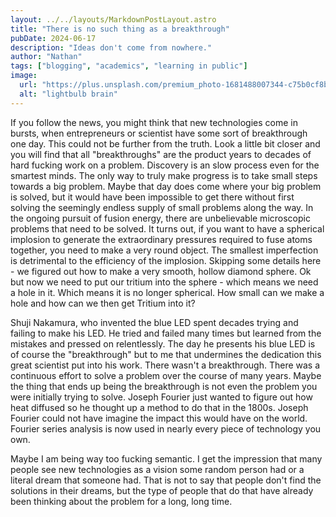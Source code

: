 ```yaml
---
layout: ../../layouts/MarkdownPostLayout.astro
title: "There is no such thing as a breakthrough"
pubDate: 2024-06-17
description: "Ideas don't come from nowhere."
author: "Nathan"
tags: ["blogging", "academics", "learning in public"]
image:
  url: "https://plus.unsplash.com/premium_photo-1681488007344-c75b0cf8b0cd?q=80&w=2680&auto=format&fit=crop&ixlib=rb-4.0.3&ixid=M3wxMjA3fDB8MHxwaG90by1wYWdlfHx8fGVufDB8fHx8fA%3D%3D"
  alt: "lightbulb brain"
---
```


If you follow the news, you might think that new technologies come in bursts, when entrepreneurs or scientist have some sort of breakthrough one day. This could not be further from the truth. Look a little bit closer and you will find that all "breakthroughs" are
the product years to decades of hard fucking work on a problem. Discovery is an slow process even for the smartest minds. The only way to truly make progress is to take small steps towards a big problem.
Maybe that day does come where your big problem is solved,
but it would have been impossible to get there without first solving the seemingly endless supply of small problems along the way.
In the ongoing pursuit of fusion energy, there are unbelievable microscopic problems that need to be solved. It turns out, if you want to have a spherical implosion to generate the extraordinary pressures required to fuse atoms together, you need to make a very round object. The smallest imperfection is detrimental to the efficiency of the implosion. Skipping some details here - we figured out how to make a very smooth, hollow diamond sphere. Ok but now we need to put our tritium into the sphere - which means we need a hole in it. Which means it is no longer spherical. How small can we make a hole and how can we then get Tritium into it?

Shuji Nakamura, who invented the blue LED spent decades trying and failing to make his LED. He tried and failed many times but learned from the mistakes and pressed on relentlessly. The day he presents his blue LED is of course the "breakthrough" but to me that undermines the dedication this great scientist put into his work. There wasn't a breakthrough. There was a continuous effort to solve a problem over the course of many years.
Maybe the thing that ends up being the breakthrough is not even the problem you were initially trying to solve. Joseph Fourier just wanted to figure out how heat diffused so he thought up a method to do that in the 1800s. Joseph Fourier could not have imagine the impact this would have on the world. Fourier series analysis is now used in nearly every piece of technology you own.

Maybe I am being way too fucking semantic. I
get the impression that many people see new
technologies as a vision some random person had
or a literal dream that someone had. That is not
to say that people don't find the solutions in
their dreams, but the type of people that do that
have already been thinking about the problem for
a long, long time.
